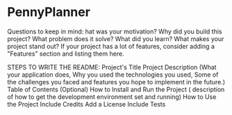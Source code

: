 # PennyPlanner

Questions to keep in mind:
hat was your motivation?
Why did you build this project?
What problem does it solve?
What did you learn?
What makes your project stand out?
If your project has a lot of features, consider adding a "Features" section and listing them here.

STEPS TO WRITE THE README:
Project's Title
Project Description (What your application does, Why you used the technologies you used, Some of the challenges you faced and features you hope to implement in the future.)
Table of Contents (Optional)
How to Install and Run the Project ( description of how to get the development environment set and running)
How to Use the Project
Include Credits
Add a License
Include Tests
